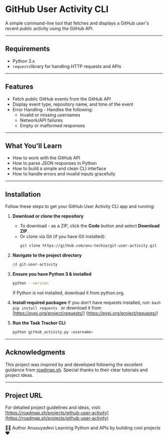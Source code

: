 # GitHub User Activity CLI

A simple command-line tool that fetches and displays a GitHub user's recent public activity using the GitHub API.

---

## Requirements
- Python 3.x
- `requests`library for handling HTTP requests and APIs

---

## Features

- Fetch public GitHub events from the GitHub API  
- Display event type, repository name, and time of the event  
- Error Handling - Handles the following:
    - Invalid or missing usernames
    - Network/API failures
    - Empty or malformed responses  

---

## What You'll Learn
- How to work with the GitHub API
- How to parse JSON responses in Python
- How to build a simple and clean CLI interface
- How to handle errors and invalid inputs gracefully

---

## Installation

Follow these steps to get your GitHub User Activity CLI app and running:

1. **Download or clone the repository**

   - To download - as a ZIP, click the **Code** button and select **Download ZIP**.  
   - Or clone via Git (if you have Git installed):  
     ```bash
     git clone https://github.com/anu-techie/git-user-activity.git
     ```

2. **Navigate to the project directory**

   ```bash
   cd git-user-activity
   ```
3. **Ensure you have Python 3 & installed**

    ```bash
   python --version
   ```
   If Python is not installed, download it from python.org.

4. **Install required packagee**
    If you don’t have requests installed, run:
        ```bash
        pip install requests
        ```
        or download it from [https://pypi.org/project/requests/] (https://pypi.org/project/requests/)

4. **Run the Task Tracker CLI**
    ```bash
    python github_activity.py <username>
    ```
---

## Acknowledgments

This project was inspired by and developed following the excellent guidance from [roadmap.sh](https://roadmap.sh). Special thanks to their clear tutorials and project ideas.

---

## Project URL

For detailed project guidelines and ideas, visit:
[https://roadmap.sh/projects/github-user-activity](https://roadmap.sh/projects/github-user-activity)


🙋‍♀️ Author
Anusuyadevi
Learning Python and APIs by building cool projects ❤️